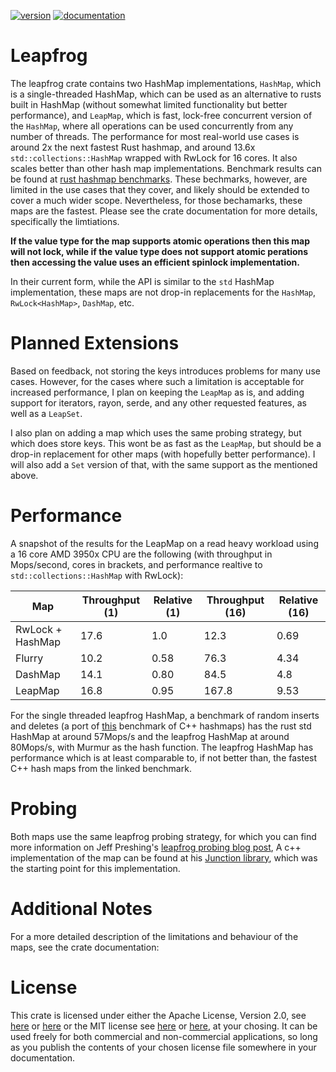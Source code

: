 [![version](https://img.shields.io/crates/v/leapfrog)](https://crates.io/crates/leapfrog)
[![documentation](https://docs.rs/leapfrog/badge.svg)](https://docs.rs/leapfrog)

# Leapfrog

The leapfrog crate contains two HashMap implementations, `HashMap`, which is
a single-threaded HashMap, which can be used as an alternative to rusts built
in HashMap (without somewhat limited functionality but better performance), and 
`LeapMap`, which is fast, lock-free concurrent version of the `HashMap`, where
all operations can be used concurrently from any number of threads. The
performance for most real-world use cases is around 2x the next fastest Rust
hashmap, and around 13.6x `std::collections::HashMap` wrapped with RwLock for 16
cores. It also scales better than other hash map implementations. Benchmark results 
can be found at [rust hashmap benchmarks](https://github.com/robclu/conc-map-bench).
These bechmarks, however, are limited in the use cases that they cover, and likely
should be extended to cover a much wider scope. Nevertheless, for those bechamarks,
these maps are the fastest. Please see the crate documentation for more details,
specifically the limtiations.

**If the value type for the map supports atomic operations then this map will not 
lock, while if the value type does not support atomic perations then accessing the 
value uses an efficient spinlock implementation.**

In their current form, while the API is similar to the `std` HashMap implementation,
these maps are not drop-in replacements for the `HashMap`, `RwLock<HashMap>`, `DashMap`,
etc.

# Planned Extensions

Based on feedback, not storing the keys introduces problems for many use cases. However,
for the cases where such a limitation is acceptable for increased performance, I plan
on keeping the `LeapMap` as is, and adding support for iterators, rayon, serde, and any 
other requested features, as well as a `LeapSet`.

I also plan on adding a map which uses the same probing strategy, but which does store
keys. This wont be as fast as the `LeapMap`, but should be a drop-in replacement for
other maps (with hopefully better performance). I will also add a `Set` version of that,
with the same support as the mentioned above.

# Performance

A snapshot of the results for the LeapMap on a read heavy workload using a 16 core 
AMD 3950x CPU are the following (with throughput in Mops/second, cores in brackets, 
and  performance realtive to `std::collections::HashMap` with RwLock):

| Map              | Throughput (1) | Relative (1) | Throughput (16) | Relative (16) |
|------------------|----------------|--------------|-----------------|---------------|
| RwLock + HashMap | 17.6           | 1.0          | 12.3            | 0.69          |
| Flurry           | 10.2           | 0.58         | 76.3            | 4.34          |
| DashMap          | 14.1           | 0.80         | 84.5            | 4.8           |
| LeapMap          | 16.8           | 0.95         | 167.8           | 9.53          |

For the single threaded leapfrog HashMap, a benchmark of random inserts and deletes (a port of
[this](https://martin.ankerl.com/2019/04/01/hashmap-benchmarks-03-03-result-RandomInsertErase/)
benchmark of C++ hashmaps) has the rust std HashMap at around 57Mops/s and
the leapfrog HashMap at around 80Mops/s, with Murmur as the hash function. The
leapfrog HashMap has performance which is at least comparable to, if not better
than, the fastest C++ hash maps from the linked benchmark.

# Probing

Both maps use the same leapfrog probing strategy, for which you can find more
information on Jeff Preshing's [leapfrog probing blog post](https://preshing.com/20160314/leapfrog-probing/),
A c++ implementation of the map can be found at his [Junction library](https://github.com/preshing/junction),
which was the starting point for this implementation.

# Additional Notes

For a more detailed description of the limitations and behaviour of the maps,
see the crate documentation: 

# License

This crate is licensed under either the Apache License, Version 2.0, see 
[here](LICENSE-APACHE) or [here](http://www.apache.org/licenses/LICENSE-2.0) or
the MIT license see [here](LICENSE-MIT) or [here](http://opensource.org/licenses/MIT),
at your chosing. It can be used freely for both commercial and non-commercial 
applications, so long as you publish the contents of your chosen license file
somewhere in your documentation.

